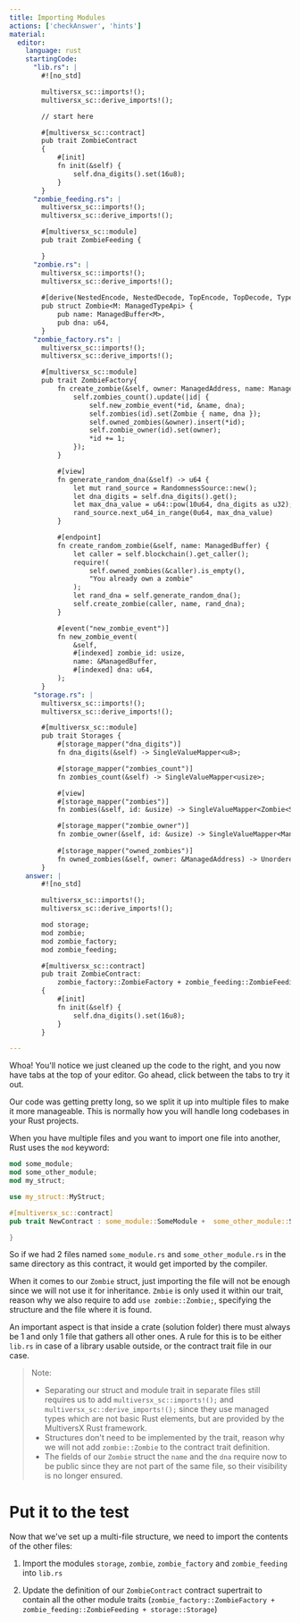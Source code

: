 ```yaml
---
title: Importing Modules
actions: ['checkAnswer', 'hints']
material:
  editor:
    language: rust
    startingCode:
      "lib.rs": |
        #![no_std]

        multiversx_sc::imports!();
        multiversx_sc::derive_imports!();

        // start here

        #[multiversx_sc::contract]
        pub trait ZombieContract
        {
            #[init]
            fn init(&self) {
                self.dna_digits().set(16u8);
            }
        }
      "zombie_feeding.rs": |
        multiversx_sc::imports!();
        multiversx_sc::derive_imports!();

        #[multiversx_sc::module]
        pub trait ZombieFeeding {

        }
      "zombie.rs": |
        multiversx_sc::imports!();
        multiversx_sc::derive_imports!();
        
        #[derive(NestedEncode, NestedDecode, TopEncode, TopDecode, TypeAbi)]
        pub struct Zombie<M: ManagedTypeApi> {
            pub name: ManagedBuffer<M>,
            pub dna: u64,
        }
      "zombie_factory.rs": |
        multiversx_sc::imports!();
        multiversx_sc::derive_imports!();

        #[multiversx_sc::module]
        pub trait ZombieFactory{
            fn create_zombie(&self, owner: ManagedAddress, name: ManagedBuffer, dna: u64) {
                self.zombies_count().update(|id| {
                    self.new_zombie_event(*id, &name, dna);
                    self.zombies(id).set(Zombie { name, dna });
                    self.owned_zombies(&owner).insert(*id);
                    self.zombie_owner(id).set(owner);
                    *id += 1;
                });
            }

            #[view]
            fn generate_random_dna(&self) -> u64 {
                let mut rand_source = RandomnessSource::new();
                let dna_digits = self.dna_digits().get();
                let max_dna_value = u64::pow(10u64, dna_digits as u32);
                rand_source.next_u64_in_range(0u64, max_dna_value)
            }

            #[endpoint]
            fn create_random_zombie(&self, name: ManagedBuffer) {
                let caller = self.blockchain().get_caller();
                require!(
                    self.owned_zombies(&caller).is_empty(),
                    "You already own a zombie"
                );
                let rand_dna = self.generate_random_dna();
                self.create_zombie(caller, name, rand_dna);
            }

            #[event("new_zombie_event")]
            fn new_zombie_event(
                &self,
                #[indexed] zombie_id: usize,
                name: &ManagedBuffer,
                #[indexed] dna: u64,
            );
        }
      "storage.rs": |
        multiversx_sc::imports!();
        multiversx_sc::derive_imports!();

        #[multiversx_sc::module]
        pub trait Storages {
            #[storage_mapper("dna_digits")]
            fn dna_digits(&self) -> SingleValueMapper<u8>;

            #[storage_mapper("zombies_count")]
            fn zombies_count(&self) -> SingleValueMapper<usize>;

            #[view]
            #[storage_mapper("zombies")]
            fn zombies(&self, id: &usize) -> SingleValueMapper<Zombie<Self::Api>>;

            #[storage_mapper("zombie_owner")]
            fn zombie_owner(&self, id: &usize) -> SingleValueMapper<ManagedAddress>;
            
            #[storage_mapper("owned_zombies")]
            fn owned_zombies(&self, owner: &ManagedAddress) -> UnorderedSetMapper<usize>;
        }
    answer: |
        #![no_std]

        multiversx_sc::imports!();
        multiversx_sc::derive_imports!();

        mod storage;
        mod zombie;
        mod zombie_factory;
        mod zombie_feeding;

        #[multiversx_sc::contract]
        pub trait ZombieContract:
            zombie_factory::ZombieFactory + zombie_feeding::ZombieFeeding + storage::Storage
        {
            #[init]
            fn init(&self) {
                self.dna_digits().set(16u8);
            }
        }

---
```


Whoa! You'll notice we just cleaned up the code to the right, and you now have tabs at the top of your editor. Go ahead, click between the tabs to try it out.

Our code was getting pretty long, so we split it up into multiple files to make it more manageable. This is normally how you will handle long codebases in your Rust projects.

When you have multiple files and you want to import one file into another, Rust uses the `mod` keyword:

```rust
mod some_module;
mod some_other_module;
mod my_struct;

use my_struct::MyStruct;

#[multiversx_sc::contract]
pub trait NewContract : some_module::SomeModule +  some_other_module::SomeOtherModule {

}
```

So if we had 2 files named `some_module.rs` and `some_other_module.rs` in the same directory as this contract, it would get imported by the compiler.

When it comes to our `Zombie` struct, just importing the file will not be enough since we will not use it for inheritance. `Zmbie` is only used it within our trait, reason why we also require to add `use zombie::Zombie;`, specifying the structure and the file where it is found.

An important aspect is that inside a crate (solution folder) there must always be 1 and only 1 file that gathers all other ones. A rule for this is to be either `lib.rs` in case of a library usable outside, or the contract trait file in our case.

> Note: 
> * Separating our struct and module trait in separate files still requires us to add `multiversx_sc::imports!();` and `multiversx_sc::derive_imports!();` since they use managed types which are not basic Rust elements, but are provided by the MultiversX Rust framework.
> * Structures don't need to be implemented by the trait, reason why we will not add `zombie::Zombie` to the contract trait definition.
> * The fields of our `Zombie` struct the `name` and the `dna` require now to be public since they are not part of the same file, so their visibility is no longer ensured.


# Put it to the test

Now that we've set up a multi-file structure, we need to import the contents of the other files:

1. Import the modules `storage`, `zombie`, `zombie_factory` and `zombie_feeding` into `lib.rs`
   
2. Update the definition of our `ZombieContract` contract supertrait to contain all the other module traits (`zombie_factory::ZombieFactory + zombie_feeding::ZombieFeeding + storage::Storage`)
